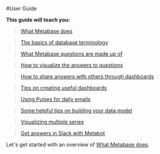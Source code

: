 #User Guide

**This guide will teach you:**

> [What Metabase does](01-what-is-metabase.md)

> [The basics of database terminology](02-database-basics.md)

> [What Metabase questions are made up of](03-asking-questions.md)

> [How to visualize the answers to questions](04-visualizing-results.md)

> [How to share answers with others through dashboards](05-sharing-answers.md)

> [Tips on creating useful dashboards](06-dashboard-tips.md)

> [Using Pulses for daily emails](07-pulses.md)

> [Some helpful tips on building your data model](08-data-model-reference.md)

> [Visualizing multiple series](09-data-model-reference.md)

> [Get answers in Slack with Metabot](10-metabot.md)

Let's get started with an overview of [What Metabase does](01-what-is-metabase.md).
